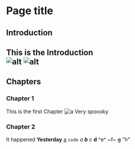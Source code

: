 # Page title
## Introduction
This is the Introduction  
![alt](https://www.google.com/url?sa=i&url=https%3A%2F%2Fwww.youtube.com%2Fchannel%2FUCRtd53MXTolktqQwat5fdmg&psig=AOvVaw2InVgyaNHaWLRnITNQ617O&ust=1750689129210000&source=images&cd=vfe&opi=89978449&ved=0CBQQjRxqFwoTCKjI8rKfhY4DFQAAAAAdAAAAABAE)
![alt](err)
---
## Chapters
### Chapter 1
This is the first Chapter ![a](https://www.google.com/url?sa=i&url=https%3A%2F%2Fwww.youtube.com%2Fchannel%2FUCRtd53MXTolktqQwat5fdmg&psig=AOvVaw2InVgyaNHaWLRnITNQ617O&ust=1750689129210000&source=images&cd=vfe&opi=89978449&ved=0CBQQjRxqFwoTCKjI8rKfhY4DFQAAAAAdAAAAABAE)
Very spoooky
### Chapter 2
It happened **Yesterday**
[a](google.com)
`code`
*a*
***b***
_c_
__d__
^e^
~f~
~~g~~
"h"
